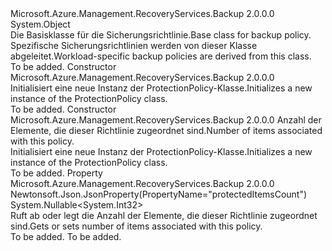 <Type Name="ProtectionPolicy" FullName="Microsoft.Azure.Management.RecoveryServices.Backup.Models.ProtectionPolicy">
  <TypeSignature Language="C#" Value="public class ProtectionPolicy" />
  <TypeSignature Language="ILAsm" Value=".class public auto ansi beforefieldinit ProtectionPolicy extends System.Object" />
  <TypeSignature Language="DocId" Value="T:Microsoft.Azure.Management.RecoveryServices.Backup.Models.ProtectionPolicy" />
  <TypeSignature Language="VB.NET" Value="Public Class ProtectionPolicy" />
  <TypeSignature Language="F#" Value="type ProtectionPolicy = class" />
  <AssemblyInfo>
    <AssemblyName>Microsoft.Azure.Management.RecoveryServices.Backup</AssemblyName>
    <AssemblyVersion>2.0.0.0</AssemblyVersion>
  </AssemblyInfo>
  <Base>
    <BaseTypeName>System.Object</BaseTypeName>
  </Base>
  <Interfaces />
  <Docs>
    <summary>
            <span data-ttu-id="f0704-101">Die Basisklasse für die Sicherungsrichtlinie.</span><span class="sxs-lookup"><span data-stu-id="f0704-101">Base class for backup policy.</span></span> <span data-ttu-id="f0704-102">Spezifische Sicherungsrichtlinien werden von dieser Klasse abgeleitet.</span><span class="sxs-lookup"><span data-stu-id="f0704-102">Workload-specific backup policies are derived from this class.</span></span>
            </summary>
    <remarks>To be added.</remarks>
  </Docs>
  <Members>
    <Member MemberName=".ctor">
      <MemberSignature Language="C#" Value="public ProtectionPolicy ();" />
      <MemberSignature Language="ILAsm" Value=".method public hidebysig specialname rtspecialname instance void .ctor() cil managed" />
      <MemberSignature Language="DocId" Value="M:Microsoft.Azure.Management.RecoveryServices.Backup.Models.ProtectionPolicy.#ctor" />
      <MemberSignature Language="VB.NET" Value="Public Sub New ()" />
      <MemberType>Constructor</MemberType>
      <AssemblyInfo>
        <AssemblyName>Microsoft.Azure.Management.RecoveryServices.Backup</AssemblyName>
        <AssemblyVersion>2.0.0.0</AssemblyVersion>
      </AssemblyInfo>
      <Parameters />
      <Docs>
        <summary>
            <span data-ttu-id="f0704-103">Initialisiert eine neue Instanz der ProtectionPolicy-Klasse.</span><span class="sxs-lookup"><span data-stu-id="f0704-103">Initializes a new instance of the ProtectionPolicy class.</span></span>
            </summary>
        <remarks>To be added.</remarks>
      </Docs>
    </Member>
    <Member MemberName=".ctor">
      <MemberSignature Language="C#" Value="public ProtectionPolicy (Nullable&lt;int&gt; protectedItemsCount = null);" />
      <MemberSignature Language="ILAsm" Value=".method public hidebysig specialname rtspecialname instance void .ctor(valuetype System.Nullable`1&lt;int32&gt; protectedItemsCount) cil managed" />
      <MemberSignature Language="DocId" Value="M:Microsoft.Azure.Management.RecoveryServices.Backup.Models.ProtectionPolicy.#ctor(System.Nullable{System.Int32})" />
      <MemberSignature Language="VB.NET" Value="Public Sub New (Optional protectedItemsCount As Nullable(Of Integer) = null)" />
      <MemberSignature Language="F#" Value="new Microsoft.Azure.Management.RecoveryServices.Backup.Models.ProtectionPolicy : Nullable&lt;int&gt; -&gt; Microsoft.Azure.Management.RecoveryServices.Backup.Models.ProtectionPolicy" Usage="new Microsoft.Azure.Management.RecoveryServices.Backup.Models.ProtectionPolicy protectedItemsCount" />
      <MemberType>Constructor</MemberType>
      <AssemblyInfo>
        <AssemblyName>Microsoft.Azure.Management.RecoveryServices.Backup</AssemblyName>
        <AssemblyVersion>2.0.0.0</AssemblyVersion>
      </AssemblyInfo>
      <Parameters>
        <Parameter Name="protectedItemsCount" Type="System.Nullable&lt;System.Int32&gt;" />
      </Parameters>
      <Docs>
        <param name="protectedItemsCount"><span data-ttu-id="f0704-104">Anzahl der Elemente, die dieser Richtlinie zugeordnet sind.</span><span class="sxs-lookup"><span data-stu-id="f0704-104">Number of items associated with this policy.</span></span></param>
        <summary>
            <span data-ttu-id="f0704-105">Initialisiert eine neue Instanz der ProtectionPolicy-Klasse.</span><span class="sxs-lookup"><span data-stu-id="f0704-105">Initializes a new instance of the ProtectionPolicy class.</span></span>
            </summary>
        <remarks>To be added.</remarks>
      </Docs>
    </Member>
    <Member MemberName="ProtectedItemsCount">
      <MemberSignature Language="C#" Value="public Nullable&lt;int&gt; ProtectedItemsCount { get; set; }" />
      <MemberSignature Language="ILAsm" Value=".property instance valuetype System.Nullable`1&lt;int32&gt; ProtectedItemsCount" />
      <MemberSignature Language="DocId" Value="P:Microsoft.Azure.Management.RecoveryServices.Backup.Models.ProtectionPolicy.ProtectedItemsCount" />
      <MemberSignature Language="VB.NET" Value="Public Property ProtectedItemsCount As Nullable(Of Integer)" />
      <MemberSignature Language="F#" Value="member this.ProtectedItemsCount : Nullable&lt;int&gt; with get, set" Usage="Microsoft.Azure.Management.RecoveryServices.Backup.Models.ProtectionPolicy.ProtectedItemsCount" />
      <MemberType>Property</MemberType>
      <AssemblyInfo>
        <AssemblyName>Microsoft.Azure.Management.RecoveryServices.Backup</AssemblyName>
        <AssemblyVersion>2.0.0.0</AssemblyVersion>
      </AssemblyInfo>
      <Attributes>
        <Attribute>
          <AttributeName>Newtonsoft.Json.JsonProperty(PropertyName="protectedItemsCount")</AttributeName>
        </Attribute>
      </Attributes>
      <ReturnValue>
        <ReturnType>System.Nullable&lt;System.Int32&gt;</ReturnType>
      </ReturnValue>
      <Docs>
        <summary>
            <span data-ttu-id="f0704-106">Ruft ab oder legt die Anzahl der Elemente, die dieser Richtlinie zugeordnet sind.</span><span class="sxs-lookup"><span data-stu-id="f0704-106">Gets or sets number of items associated with this policy.</span></span>
            </summary>
        <value>To be added.</value>
        <remarks>To be added.</remarks>
      </Docs>
    </Member>
  </Members>
</Type>